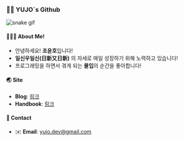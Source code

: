 ### 🙋‍♂️ YUJO\`s Github

![snake gif](https://github.com/yujo11/yujo11/blob/output/github-contribution-grid-snake.gif)

#### 💁🏻‍♂️ About Me!

- 안녕하세요! **조윤호**입니다!
- **일신우일신(日新又日新)** 의 자세로 매일 성장하기 위해 노력하고 있습니다!
- 프로그래밍을 하면서 겪게 되는 **몰입**의 순간을 좋아합니다!

#### 🌏 Site

- **Blog**: [링크](https://yujo11.github.io/)
- **Handbook**: [링크](https://app.gitbook.com/@yujo/s/selfmade-handbook/)

#### 🔗 **Contact**

- ✉️ **Email**: yujo.dev@gmail.com
